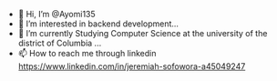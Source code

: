 - 👋 Hi, I’m @Ayomi135
- 👀 I’m interested in backend development...
- 🌱 I’m currently Studying Computer Science at the university of the district of Columbia ...
- 📫 How to reach me through linkedin https://www.linkedin.com/in/jeremiah-sofowora-a45049247

<!---
Ayomi135/Ayomi135 is a special Computer Screpository because its `README.md` (this file) appears on your GitHub profile.
You can click the Preview link to take a look at your changes.
--->

<!---
I am a student at the University of the District of Columbia. I’m a computer science major (CGPA of 3.9). 
I have worked as a tutor for 3 years where I thought students mathematics and computer science helping them prepare for their exams. 
I am very fluent in python and Java and have worked with professors on multiple projects. I am bilingual and a team player. 
I participated in the 2022 AmazonNext Scholar program. I am also a volunteer for the Excellence in Computing and Information Technology Education Program (ExCite program) 
where we educate high school students about the programming language and Robotics where we use the Edison robots.
--->
